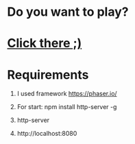 # Do you want to play?
# <a href="https://uladzimir-yeudakimovich.github.io/phaser-game/">Click there ;)</a> 
# Requirements


1. I used framework https://phaser.io/

2. For start: npm install http-server -g

3. http-server

4. http://localhost:8080

